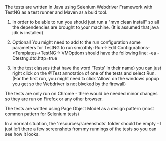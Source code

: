 The tests are written in Java using Selenium Webdriver Framework with TestNG as a test runner and Maven as a buid tool.

1. In order to be able to run you should just run a "mvn clean install" so all the dependencies are brought to your machine. (It is assumed that java jdk is installed)

2. Optional! You might need to add to the run configuration some parameters for TestNG to run smoothly: Run-> Edit Configurations->Templates->TestNG-> VMOptions should have the following line: -ea -Dtestng.dtd.http=true

3. In the test classes (that have the word 'Tests' in their name) you can just right click on the @Test annotation of one of the tests and select Run.
(For the first run, you might need to click 'Allow' on the windows popup you get so the Webdriver is not blocked by the firewall)

The tests are only run on Chrome - there would be needed minor changes so they are run on Firefox or any other browser.

The tests are written using Page Object Model as a design pattern (most common pattern for Selenium tests)

In a normal situation, the 'resources/screenshots' folder should be empty - I just left there a few screenshots from my runnings of the tests so you can see how it looks.
 
